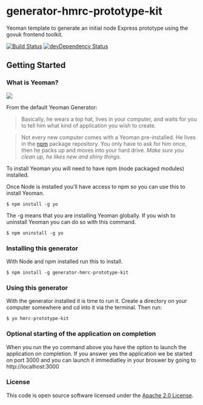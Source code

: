 # generator-hmrc-prototype-kit

Yeoman template to generate an initial node Express prototype using the govuk frontend toolkit.

[![Build Status](https://travis-ci.org/hmrc/generator-hmrc-prototype-kit.svg?branch=master)](https://travis-ci.org/hmrc/generator-hmrc-prototype-kit) [![devDependency Status](https://david-dm.org/hmrc/generator-hmrc-prototype-kit/dev-status.svg)](https://david-dm.org/hmrc/generator-hmrc-prototype-kit#info=devDependencies)


## Getting Started

### What is Yeoman?

![](http://i.imgur.com/JHaAlBJ.png)

From the default Yeoman Generator:

>Basically, he wears a top hat, lives in your computer, and waits for you to tell him what kind of application you wish to create.

>Not every new computer comes with a Yeoman pre-installed. He lives in the [npm](https://npmjs.org) package repository. You only have to ask for him once, then he packs up and moves into your hard drive. *Make sure you clean up, he likes new and shiny things.*


To install Yeoman you will need to have npm (node packaged modules) installed. 

Once Node is installed you'll have access to npm so you can use this to install Yeoman.


```
$ npm install -g yo
```

The -g means that you are installing Yeoman globally. If you wish to uninstall Yeoman you can do so with this command.

```
$ npm uninstall -g yo
```


### Installing this generator

With Node and npm installed run this to install.

```
$ npm install -g generator-hmrc-prototype-kit

```


### Using this generator

With the generator installed it is time to run it. Create a directory on your computer somewhere and cd into it via the terminal. Then run:

```
$ yo hmrc-prototype-kit
```

### Optional starting of the application on completion
When you run the yo command above you have the option to launch the application on completion.
If you answer yes the application we be started on port 3000 and you can launch it immediatley in your broswer by going to http://localhost:3000

### License

This code is open source software licensed under the [Apache 2.0 License]("http://www.apache.org/licenses/LICENSE-2.0.html").



